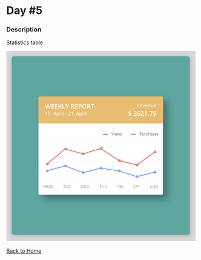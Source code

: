 # Day #5

### Description

Statistics table

<img src='image-final.png' width=500>

[Back to Home](..)
